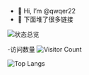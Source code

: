 - 👋 Hi, I’m @qwqer22
- 👀 下面堆了很多链接

![状态总览](https://github-readme-stats.vercel.app/api?username=qwqer22&show_icons=true&theme=holi&locale=cn)

-访问数量
![Visitor Count](https://profile-counter.glitch.me/qwqer22/count.svg)

![Top Langs](https://github-readme-stats.vercel.app/api/top-langs/?username=qwqer22&layout=compact&theme=tokyonight)
